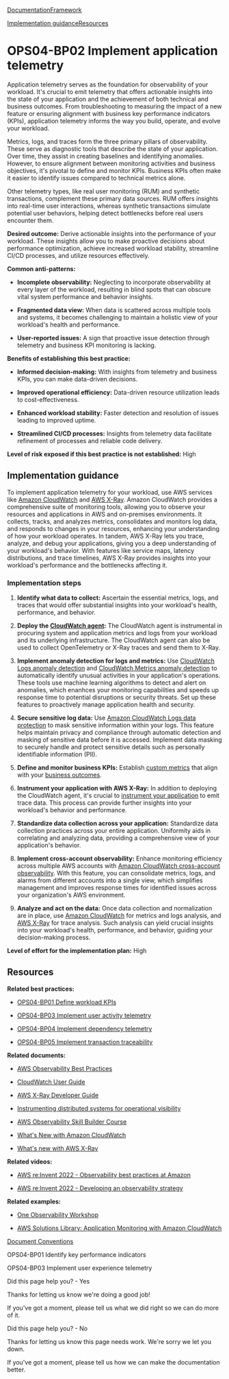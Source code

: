 [Documentation](/index.html)[Framework](welcome.html)

[Implementation guidance](#implementation-guidance)[Resources](#resources)

# OPS04-BP02 Implement application telemetry

Application telemetry serves as the foundation for observability of your workload. It's crucial to emit telemetry that offers actionable insights into the state of your application and the achievement of both technical and business outcomes. From troubleshooting to measuring the impact of a new feature or ensuring alignment with business key performance indicators (KPIs), application telemetry informs the way you build, operate, and evolve your workload.

Metrics, logs, and traces form the three primary pillars of observability. These serve as diagnostic tools that describe the state of your application. Over time, they assist in creating baselines and identifying anomalies. However, to ensure alignment between monitoring activities and business objectives, it's pivotal to define and monitor KPIs. Business KPIs often make it easier to identify issues compared to technical metrics alone.

Other telemetry types, like real user monitoring (RUM) and synthetic transactions, complement these primary data sources. RUM offers insights into real-time user interactions, whereas synthetic transactions simulate potential user behaviors, helping detect bottlenecks before real users encounter them.

**Desired outcome:** Derive actionable insights into the performance of your workload. These insights allow you to make proactive decisions about performance optimization, achieve increased workload stability, streamline CI/CD processes, and utilize resources effectively.

**Common anti-patterns:**

* **Incomplete observability:** Neglecting to incorporate observability at every layer of the workload, resulting in blind spots that can obscure vital system performance and behavior insights.

* **Fragmented data view:** When data is scattered across multiple tools and systems, it becomes challenging to maintain a holistic view of your workload's health and performance.

* **User-reported issues:** A sign that proactive issue detection through telemetry and business KPI monitoring is lacking.

**Benefits of establishing this best practice:**

* **Informed decision-making:** With insights from telemetry and business KPIs, you can make data-driven decisions.

* **Improved operational efficiency:** Data-driven resource utilization leads to cost-effectiveness.

* **Enhanced workload stability:** Faster detection and resolution of issues leading to improved uptime.

* **Streamlined CI/CD processes:** Insights from telemetry data facilitate refinement of processes and reliable code delivery.

**Level of risk exposed if this best practice is not established:** High

## Implementation guidance

To implement application telemetry for your workload, use AWS services like [Amazon CloudWatch](https://aws.amazon.com/cloudwatch/) and [AWS X-Ray](https://aws.amazon.com/xray/). Amazon CloudWatch provides a comprehensive suite of monitoring tools, allowing you to observe your resources and applications in AWS and on-premises environments. It collects, tracks, and analyzes metrics, consolidates and monitors log data, and responds to changes in your resources, enhancing your understanding of how your workload operates. In tandem, AWS X-Ray lets you trace, analyze, and debug your applications, giving you a deep understanding of your workload's behavior. With features like service maps, latency distributions, and trace timelines, AWS X-Ray provides insights into your workload's performance and the bottlenecks affecting it.

### Implementation steps

1. **Identify what data to collect:** Ascertain the essential metrics, logs, and traces that would offer substantial insights into your workload's health, performance, and behavior.

2. **Deploy the [CloudWatch agent](https://aws.amazon.com/cloudwatch/):** The CloudWatch agent is instrumental in procuring system and application metrics and logs from your workload and its underlying infrastructure. The CloudWatch agent can also be used to collect OpenTelemetry or X-Ray traces and send them to X-Ray.

3. **Implement anomaly detection for logs and metrics:** Use [CloudWatch Logs anomaly detection](https://docs.aws.amazon.com/AmazonCloudWatch/latest/logs/LogsAnomalyDetection.html) and [CloudWatch Metrics anomaly detection](https://docs.aws.amazon.com/AmazonCloudWatch/latest/monitoring/CloudWatch_Anomaly_Detection.html) to automatically identify unusual activities in your application's operations. These tools use machine learning algorithms to detect and alert on anomalies, which enanhces your monitoring capabilities and speeds up response time to potential disruptions or security threats. Set up these features to proactively manage application health and security.

4. **Secure sensitive log data:** Use [Amazon CloudWatch Logs data protection](https://docs.aws.amazon.com/AmazonCloudWatch/latest/logs/mask-sensitive-log-data.html) to mask sensitive information within your logs. This feature helps maintain privacy and compliance through automatic detection and masking of sensitive data before it is accessed. Implement data masking to securely handle and protect sensitive details such as personally identifiable information (PII).

5. **Define and monitor business KPIs:** Establish [custom metrics](https://docs.aws.amazon.com/AmazonCloudWatch/latest/monitoring/publishingMetrics.html) that align with your [business outcomes](https://aws-observability.github.io/observability-best-practices/guides/operational/business/monitoring-for-business-outcomes/).

6. **Instrument your application with AWS X-Ray:** In addition to deploying the CloudWatch agent, it's crucial to [instrument your application](https://docs.aws.amazon.com/xray/latest/devguide/xray-instrumenting-your-app.html) to emit trace data. This process can provide further insights into your workload's behavior and performance.

7. **Standardize data collection across your application:** Standardize data collection practices across your entire application. Uniformity aids in correlating and analyzing data, providing a comprehensive view of your application's behavior.

8. **Implement cross-account observability:** Enhance monitoring efficiency across multiple AWS accounts with [Amazon CloudWatch cross-account observability](https://docs.aws.amazon.com/AmazonCloudWatch/latest/monitoring/CloudWatch-Unified-Cross-Account.html). With this feature, you can consolidate metrics, logs, and alarms from different accounts into a single view, which simplifies management and improves response times for identified issues across your organization's AWS environment.

9. **Analyze and act on the data:** Once data collection and normalization are in place, use [Amazon CloudWatch](https://aws.amazon.com/cloudwatch/features/) for metrics and logs analysis, and [AWS X-Ray](https://aws.amazon.com/xray/features/) for trace analysis. Such analysis can yield crucial insights into your workload's health, performance, and behavior, guiding your decision-making process.

**Level of effort for the implementation plan:** High

## Resources

**Related best practices:**

* [OPS04-BP01 Define workload KPIs](https://docs.aws.amazon.com/wellarchitected/latest/operational-excellence-pillar/ops_observability_identify_kpis.html)

* [OPS04-BP03 Implement user activity telemetry](https://docs.aws.amazon.com/wellarchitected/latest/operational-excellence-pillar/ops_observability_customer_telemetry.html)

* [OPS04-BP04 Implement dependency telemetry](https://docs.aws.amazon.com/wellarchitected/latest/operational-excellence-pillar/ops_observability_dependency_telemetry.html)

* [OPS04-BP05 Implement transaction traceability](https://docs.aws.amazon.com/wellarchitected/latest/operational-excellence-pillar/ops_observability_dist_trace.html)

**Related documents:**

* [AWS Observability Best Practices](https://aws-observability.github.io/observability-best-practices/)

* [CloudWatch User Guide](https://docs.aws.amazon.com/AmazonCloudWatch/latest/monitoring/WhatIsCloudWatch.html)

* [AWS X-Ray Developer Guide](https://docs.aws.amazon.com/xray/latest/devguide/aws-xray.html)

* [Instrumenting distributed systems for operational visibility](https://aws.amazon.com/builders-library/instrumenting-distributed-systems-for-operational-visibility)

* [AWS Observability Skill Builder Course](https://explore.skillbuilder.aws/learn/course/external/view/elearning/14688/aws-observability)

* [What's New with Amazon CloudWatch](https://aws.amazon.com/about-aws/whats-new/management-and-governance/?whats-new-content.sort-by=item.additionalFields.postDateTime&whats-new-content.sort-order=desc&awsf.whats-new-products=general-products%23amazon-cloudwatch)

* [What's new with AWS X-Ray](https://aws.amazon.com/about-aws/whats-new/developer-tools/?whats-new-content.sort-by=item.additionalFields.postDateTime&whats-new-content.sort-order=desc&awsf.whats-new-products=general-products%23aws-x-ray)

**Related videos:**

* [AWS re:Invent 2022 - Observability best practices at Amazon](https://youtu.be/zZPzXEBW4P8)

* [AWS re:Invent 2022 - Developing an observability strategy](https://youtu.be/Ub3ATriFapQ)

**Related examples:**

* [One Observability Workshop](https://catalog.workshops.aws/observability)

* [AWS Solutions Library: Application Monitoring with Amazon CloudWatch](https://aws.amazon.com/solutions/implementations/application-monitoring-with-cloudwatch)


[Document Conventions](/general/latest/gr/docconventions.html)

OPS04-BP01 Identify key performance indicators

OPS04-BP03 Implement user experience telemetry

Did this page help you? - Yes

Thanks for letting us know we're doing a good job!

If you've got a moment, please tell us what we did right so we can do more of it.

Did this page help you? - No

Thanks for letting us know this page needs work. We're sorry we let you down.

If you've got a moment, please tell us how we can make the documentation better.</awsdocs-view></awsui-app-layout>